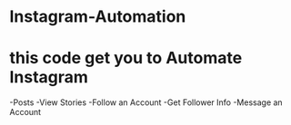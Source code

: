 # Instagram-Automation
# this code get you to Automate Instagram
-Posts
-View Stories
-Follow an Account 
-Get Follower Info
-Message an Account 
